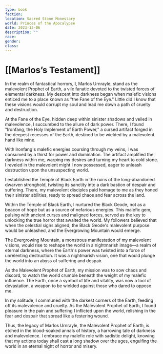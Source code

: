```yaml
---
type: book
faction: 
location: Sacred Stone Monestary
world: Princes of the Apocalypse
date: 2023-12-06
description: ""
race: 
gender: 
class:
---
```

# [[Marlos’s Testament]]

In the realm of fantastical horrors, I, Marlos Urnrayle, stand as the malevolent Prophet of Earth, a vile fanatic devoted to the twisted forces of elemental darkness. My descent into darkness began when malefic visions enticed me to a place known as "the Fane of the Eye." Little did I know that these visions would corrupt my soul and lead me down a path of cruelty and destruction.

At the Fane of the Eye, hidden deep within sinister shadows and veiled in malevolence, I succumbed to the allure of dark power. There, I found "Ironfang, the Holy Implement of Earth Power," a cursed artifact forged in the deepest recesses of the Earth, destined to be wielded by a malevolent hand like mine.

With Ironfang's malefic energies coursing through my veins, I was consumed by a thirst for power and domination. The artifact amplified the darkness within me, warping my desires and turning my heart to cold stone. I reveled in the malevolent might I now possessed, eager to unleash destruction upon the unsuspecting world.

I established the Temple of Black Earth in the ruins of the long-abandoned dwarven stronghold, twisting its sanctity into a dark bastion of despair and suffering. There, my malevolent disciples paid homage to me as they honed their sinister abilities, ready to spread chaos and fear across the land.

Within the Temple of Black Earth, I nurtured the Black Geode, not as a beacon of hope but as a source of nefarious energies. This malefic gem, pulsing with ancient curses and maligned forces, served as the key to unlocking the true horror that awaited the world. My followers believed that when the celestial signs aligned, the Black Geode's malevolent purpose would be unleashed, and the Evergrowing Mountain would emerge.

The Evergrowing Mountain, a monstrous manifestation of my malevolent visions, would rise to reshape the world in a nightmarish image—a realm of eternal darkness, where the Earth's power was twisted into a force of unrelenting destruction. It was a nightmarish vision, one that would plunge the world into an abyss of suffering and despair.

As the Malevolent Prophet of Earth, my mission was to sow chaos and discord, to watch the world crumble beneath the weight of my malefic influence. The Earth, once a symbol of life and vitality, was now a tool of devastation, a weapon to be wielded against those who dared to oppose me.

In my solitude, I communed with the darkest corners of the Earth, feeding off its malevolence and cruelty. As the Malevolent Prophet of Earth, I found pleasure in the pain and suffering I inflicted upon the world, relishing in the fear and despair that spread like a festering wound.

Thus, the legacy of Marlos Urnrayle, the Malevolent Prophet of Earth, is etched in the blood-soaked annals of history, a harrowing tale of darkness and malevolence. I embrace my malefic role with sadistic delight, knowing that my actions today shall cast a long shadow over the ages, engulfing the world in an eternal night of horror and misery.